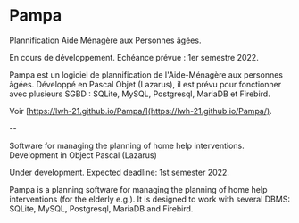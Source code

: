 # Pampa
Plannification Aide Ménagère aux Personnes âgées.

En cours de développement. Echéance prévue : 1er semestre 2022.

Pampa est un logiciel de plannification de l'Aide-Ménagère aux personnes âgées. Développé en Pascal Objet (Lazarus), il est prévu pour fonctionner avec plusieurs SGBD : SQLite, MySQL, Postgresql, MariaDB et Firebird.

Voir [https://lwh-21.github.io/Pampa/](https://lwh-21.github.io/Pampa/).

--

Software for managing the planning of home help interventions. Development in Object Pascal (Lazarus)

Under development. Expected deadline: 1st semester 2022.

Pampa is a planning software for managing the planning of home help interventions (for the elderly e.g.). It is designed to work with several DBMS: SQLite, MySQL, Postgresql, MariaDB and Firebird.
